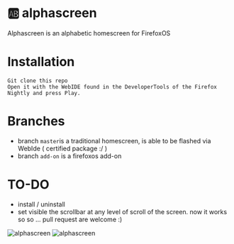 # :ab: alphascreen
Alphascreen is an alphabetic homescreen for FirefoxOS


# Installation

    Git clone this repo
    Open it with the WebIDE found in the DeveloperTools of the Firefox Nightly and press Play.
    
# Branches
 - branch `master`is a traditional homescreen, is able to be flashed via WebIde ( certified package :/ )
 - branch `add-on` is a firefoxos add-on
    
# TO-DO
 - install / uninstall
 - set visible the scrollbar at any level of scroll of the screen. now it works so so ... pull request are welcome :)
 

![alphascreen](http://i.imgur.com/tSLmydHl.jpg)
![alphascreen](http://i.imgur.com/CHP5AHy.png)


